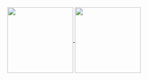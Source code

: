 <a href="https://github.com/anuraghazra/github-readme-stats">
  <img height=150 align="center" src="https://github-readme-stats.vercel.app/api?username=arsyakaukabi&show_icons=true&rank_icon=github&theme=react" />
</a>
<a href="https://github.com/anuraghazra/convoychat">
  <img height=150 align="center" src="https://github-readme-stats.vercel.app/api/top-langs?username=arsyakaukabi&layout=compact&langs_count=8&theme=react&card_width=350" />
</a>
